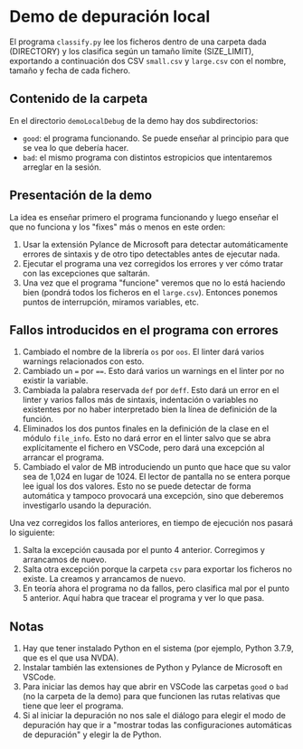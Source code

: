 # Demo de depuración local

El programa `classify.py` lee los ficheros dentro de una carpeta dada (DIRECTORY) y los clasifica según un tamaño límite (SIZE_LIMIT), exportando a continuación dos CSV `small.csv` y `large.csv` con el nombre, tamaño y fecha de cada fichero.

## Contenido de la carpeta

En el directorio `demoLocalDebug` de la demo hay dos subdirectorios:

* `good`: el programa funcionando. Se puede enseñar al principio para que se vea lo que debería hacer.
* `bad`: el mismo programa con distintos estropicios que intentaremos arreglar en la sesión.

## Presentación de la demo

La idea es enseñar primero el programa funcionando y luego enseñar el que no funciona y los "fixes" más o menos en este orden:

1. Usar la extensión Pylance de Microsoft para detectar automáticamente errores de sintaxis y de otro tipo detectables antes de ejecutar nada.
2. Ejecutar el programa una vez corregidos los errores y ver cómo tratar con las excepciones que saltarán.
3. Una vez que el programa "funcione" veremos que no lo está haciendo bien (pondrá todos los ficheros en el `large.csv`). Entonces ponemos puntos de interrupción, miramos variables, etc.

## Fallos introducidos en el programa con errores

1. Cambiado el nombre de la librería `os` por `oos`. El linter dará varios warnings relacionados con esto.
2. Cambiado un `=` por `==`. Esto dará varios un warnings en el linter por no existir la variable.
3. Cambiada la palabra reservada `def` por `deff`. Esto dará un error en el linter y varios fallos más de sintaxis, indentación o variables no existentes por no haber interpretado bien la línea de definición de la función.
4. Eliminados los dos puntos finales en la definición de la clase en el módulo `file_info`. Esto no dará error en el linter salvo que se abra explícitamente el fichero en VSCode, pero dará una excepción al arrancar el programa.
5. Cambiado el valor de MB introduciendo un punto que hace que su valor sea de 1,024 en lugar de 1024. El lector de pantalla no se entera porque lee igual los dos valores. Esto no se puede detectar de forma automática y tampoco provocará una excepción, sino que deberemos investigarlo usando la depuración.

Una vez corregidos los fallos anteriores, en tiempo de ejecución nos pasará lo siguiente:

1. Salta la excepción causada por el punto 4 anterior. Corregimos y arrancamos de nuevo.
2. Salta otra excepción porque la carpeta `csv` para exportar los ficheros no existe. La creamos y arrancamos de nuevo.
3. En teoría ahora el programa no da fallos, pero clasifica mal por el punto 5 anterior. Aquí habra que tracear el programa y ver lo que pasa.

## Notas

1. Hay que tener instalado Python en el sistema (por ejemplo, Python 3.7.9, que es el que usa NVDA).
2. Instalar también las extensiones de Python y Pylance de Microsoft en VSCode.
3. Para iniciar las demos hay que abrir en VSCode las carpetas `good` o `bad` (no la carpeta de la demo) para que funcionen las rutas relativas que tiene que leer el programa.
4. Si al iniciar la depuración no nos sale el diálogo para elegir el modo de depuración hay que ir a "mostrar todas las configuraciones automáticas de depuración" y elegir la de Python.
